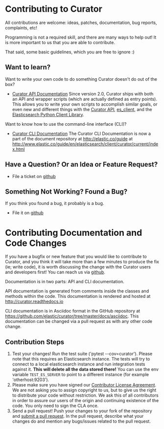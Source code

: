 # Contributing to Curator

All contributions are welcome: ideas, patches, documentation, bug reports,
complaints, etc!

Programming is not a required skill, and there are many ways to help out!
It is more important to us that you are able to contribute.

That said, some basic guidelines, which you are free to ignore :)

## Want to learn?

Want to write your own code to do something Curator doesn't do out of the box?

* [Curator API Documentation](http://curator.readthedocs.io/) Since version 2.0,
Curator ships with both an API and wrapper scripts (which are actually defined
as entry points).  This allows you to write your own scripts to accomplish
similar goals, or even new and different things with the
[Curator API](http://curator.readthedocs.io/), [es_client](http://esclient.readthedocs.io), and the
[Elasticsearch Python Client Library](http://elasticsearch-py.readthedocs.io/).

Want to know how to use the command-line interface (CLI)?

* [Curator CLI Documentation](http://www.elastic.co/guide/en/elasticsearch/client/curator/current/index.html)
  The Curator CLI Documentation is now a part of the document repository at
  http://elastic.co/guide at
  http://www.elastic.co/guide/en/elasticsearch/client/curator/current/index.html


## Have a Question? Or an Idea or Feature Request?

* File a ticket on [github](https://github.com/elastic/curator/issues)

## Something Not Working? Found a Bug?

If you think you found a bug, it probably is a bug.

* File it on [github](https://github.com/elastic/curator/issues)

# Contributing Documentation and Code Changes

If you have a bugfix or new feature that you would like to contribute to
Curator, and you think it will take more than a few minutes to produce the fix
(ie; write code), it is worth discussing the change with the Curator users and
developers first! You can reach us via
[github](https://github.com/elastic/curator/issues).

Documentation is in two parts: API and CLI documentation.

API documentation is generated from comments inside the classes and methods
within the code.  This documentation is rendered and hosted at
http://curator.readthedocs.io

CLI documentation is in Asciidoc format in the GitHub repository at
https://github.com/elastic/curator/tree/master/docs/asciidoc.
This documentation can be changed via a pull request as with any other code
change.

## Contribution Steps

1. Test your changes! Run the test suite ('pytest --cov=curator').  Please note
   that this requires an Elasticsearch instance. The tests will try to connect
   to a local elasticsearch instance and run integration tests against it.
   **This will delete all the data stored there!** You can use the env variable
   `TEST_ES_SERVER` to point to a different instance (for example
   'otherhost:9203').
2. Please make sure you have signed our [Contributor License
   Agreement](http://www.elastic.co/contributor-agreement/). We are not
   asking you to assign copyright to us, but to give us the right to distribute
   your code without restriction. We ask this of all contributors in order to
   assure our users of the origin and continuing existence of the code. You
   only need to sign the CLA once.
3. Send a pull request! Push your changes to your fork of the repository and
   [submit a pull
   request](https://help.github.com/articles/using-pull-requests). In the pull
   request, describe what your changes do and mention any bugs/issues related
   to the pull request.
